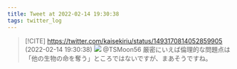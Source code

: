 ```yaml
---
title: Tweet at 2022-02-14 19:30:38
tags: twitter_log
---
```


> [!CITE] https://twitter.com/kaisekiriu/status/1493170814052859905 (2022-02-14 19:30:38)
> ![](https://twitter.com/kaisekiriu/status/1493170814052859905)
> @TSMoon56 厳密にいえば倫理的な問題点は「他の生物の命を奪う」ところではないですが、まあそうですね。
